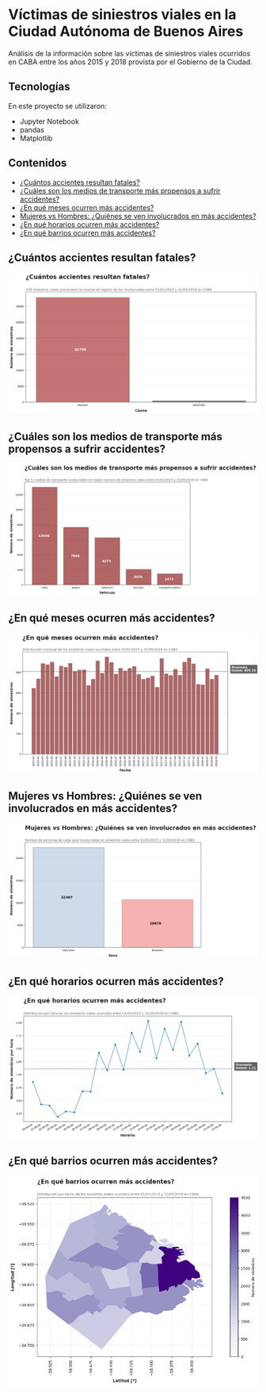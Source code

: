 # Víctimas de siniestros viales en la Ciudad Autónoma de Buenos Aires

Análisis de la información sobre las víctimas de siniestros viales ocurridos en CABA entre los años 2015 y 2018 provista por el Gobierno de la Ciudad.

## Tecnologías
En este proyecto se utilizaron:
* Jupyter Notebook
* pandas
* Matplotlib

## Contenidos
* [¿Cuántos accientes resultan fatales?](#cuántos-accientes-resultan-fatales)
* [¿Cuáles son los medios de transporte más propensos a sufrir accidentes?](#cuáles-son-los-medios-de-transporte-más-propensos-a-sufrir-accidentes)
* [¿En qué meses ocurren más accidentes?](#en-qué-meses-ocurren-más-accidentes)
* [Mujeres vs Hombres: ¿Quiénes se ven involucrados en más accidentes?](#mujeres-vs-hombres-quiénes-se-ven-involucrados-en-más-accidentes)
* [¿En qué horarios ocurren más accidentes?](#en-qué-horarios-ocurren-más-accidentes)
* [¿En qué barrios ocurren más accidentes?](#en-qué-barrios-ocurren-más-accidentes)

## ¿Cuántos accientes resultan fatales?
![accidentes-fatales](https://github.com/ivan-svetlich/data-analysis/blob/main/siniestros-caba/images/accidentes-fatales.png)

## ¿Cuáles son los medios de transporte más propensos a sufrir accidentes?
![medios-transporte](https://github.com/ivan-svetlich/data-analysis/blob/main/siniestros-caba/images/medios-transporte.png)

## ¿En qué meses ocurren más accidentes?
![meses](https://github.com/ivan-svetlich/data-analysis/blob/main/siniestros-caba/images/meses.png)

## Mujeres vs Hombres: ¿Quiénes se ven involucrados en más accidentes?
![genero](https://github.com/ivan-svetlich/data-analysis/blob/main/siniestros-caba/images/genero.png)

## ¿En qué horarios ocurren más accidentes?
![horarios](https://github.com/ivan-svetlich/data-analysis/blob/main/siniestros-caba/images/horarios.png)

## ¿En qué barrios ocurren más accidentes?
![barrios](https://github.com/ivan-svetlich/data-analysis/blob/main/siniestros-caba/images/barrios.png)
